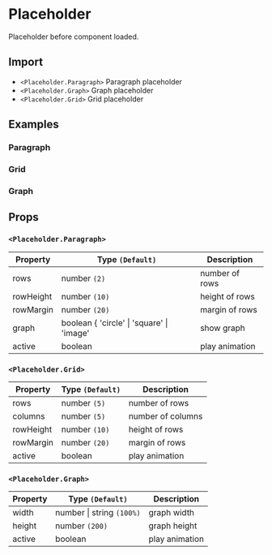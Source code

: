 # Placeholder

Placeholder before component loaded.

## Import

<!--{include:<import-guide>}-->

- `<Placeholder.Paragraph>` Paragraph placeholder
- `<Placeholder.Graph>` Graph placeholder
- `<Placeholder.Grid>` Grid placeholder

## Examples

### Paragraph

<!--{include:`paragraph.md`}-->

### Grid

<!--{include:`grid.md`}-->

### Graph

<!--{include:`graph.md`}-->

## Props

### `<Placeholder.Paragraph>`

| Property  | Type `(Default)`                                       | Description    |
| --------- | ------------------------------------------------------ | -------------- |
| rows      | number `(2)`                                           | number of rows |
| rowHeight | number `(10)`                                          | height of rows |
| rowMargin | number `(20)`                                          | margin of rows |
| graph     | boolean &#123; 'circle' &#124; 'square' &#124; 'image' | show graph     |
| active    | boolean                                                | play animation |

### `<Placeholder.Grid>`

| Property  | Type `(Default)` | Description       |
| --------- | ---------------- | ----------------- |
| rows      | number `(5)`     | number of rows    |
| columns   | number `(5)`     | number of columns |
| rowHeight | number `(10)`    | height of rows    |
| rowMargin | number `(20)`    | margin of rows    |
| active    | boolean          | play animation    |

### `<Placeholder.Graph>`

| Property | Type `(Default)`              | Description    |
| -------- | ----------------------------- | -------------- |
| width    | number &#124; string `(100%)` | graph width    |
| height   | number `(200)`                | graph height   |
| active   | boolean                       | play animation |
